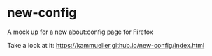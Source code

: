 # new-config
A mock up for a new about:config page for Firefox


Take a look at it: https://kammueller.github.io/new-config/index.html
